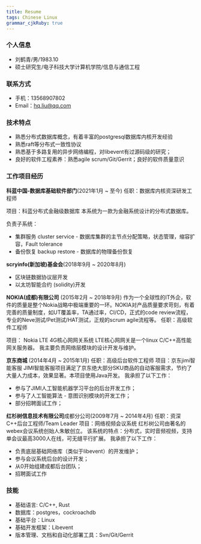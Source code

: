 ```yaml
---
title: Resume
tags: Chinese Linux
grammar_cjkRuby: true
---
```




### 个人信息

- 刘鹤青/男/1983.10
- 硕士研究生/电子科技大学计算机学院/信息与通信工程

### 联系方式
- 手机：13568907802
- Email：hq.liu@qq.com

### 技术特点
- 熟悉分布式数据库概念，有着丰富的postgresql数据库内核开发经验
- 熟悉raft等分布式一致性协议
- 熟悉基于多路复用的异步网络编程，对libevent有过源码级的研究；
- 良好的软件工程素养：熟悉agile scrum/Git/Gerrit；良好的软件质量意识
 
### 工作项目经历
**科蓝中国-数据库基础软件部门**(2021年1月 ~ 至今)
任职：数据库内核资深研发工程师

项目：科蓝分布式金融级数据库
本系统为一款为金融系统设计的分布式数据库。

负责子系统：
- 集群服务 cluster service - 数据库集群的主节点分配策略，状态管理，缩容扩容，Fault tolerance
- 备份恢复 backup restore - 数据库的物理备份恢复

**scryinfo(新加坡)基金会**(2018年9月 ~ 2020年8月)
- 区块链数据协议层开发
- 以太坊智能合约 (solidity)开发

**NOKIA(成都)有限公司** (2015年2月 ~ 2018年9月)
作为一个全球性的IT外企，软件的质量是整个Nokia战略中极端重要的一环。NOKIA对产品质量要求苛刻，有着完善的质量制度，如UT覆盖率，TA通过率，CI/CD，正式的code review流程，专业的Neve测试/Pet测试/HAT测试，正规的scrum agile流程等。
任职：高级软件工程师

项目： Nokia LTE 4G核心网网关系统
LTE核心网网关是一个linux C/C++高性能网关服务器。
我主要负责网络层模块的设计开发与维护。

**京东商城** (2014年4月 ~ 2015年1月)
任职：高级后台软件工程师
项目：京东jimi智能客服
JIMI智能客服项目满足了京东绝大部分SKU商品的自动客服需求，节约了大量人力成本，效果显著。本项目使用Java开发。
我承担了以下工作：
- 参与了JIMI人工智能机器学习平台的后台开发工作；
- 参与了人工智能算法 - 意图识别模块的开发工作；
- 部分招聘面试工作；


**红杉树信息技术有限公司**成都分公司(2009年7月 ~ 2014年4月)
任职：资深C++后台工程师/Team Leader
项目：网络视频会议系统
红杉树公司由著名的webex会议系统创始人朱敏创立。
该系统的特点：分布式，实时音频视频，支持单会议最高3000人在线，可无缝平行扩展。
我承担了以下工作：
- 负责底层基础网络库（类似于libevent）的开发维护；
- 参与会议系统后台的设计开发；
- 从0开始组建成都后台团队；
- 招聘面试工作


### 技能
- 基础语言: C/C++, Rust
- 数据库：postgres，cockroachdb
- 基础平台：Linux
- 基础开发框架：Libevent
- 版本管理、文档和自动化部署工具：Svn/Git/Gerrit
